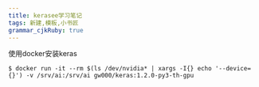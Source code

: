 ```yaml
---
title: kerasee学习笔记
tags: 新建,模板,小书匠
grammar_cjkRuby: true
---
```



使用docker安装keras
```
$ docker run -it --rm $(ls /dev/nvidia* | xargs -I{} echo '--device={}') -v /srv/ai:/srv/ai gw000/keras:1.2.0-py3-th-gpu 

```
